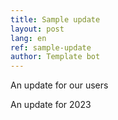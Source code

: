 ```yaml
---
title: Sample update
layout: post
lang: en
ref: sample-update
author: Template bot
---
```


An update for our users

An update for 2023
